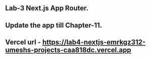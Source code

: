 ## Lab-3 Next.js App Router.
## Update the app till Chapter-11.

## Vercel url - https://lab4-nextjs-emrkgz312-umeshs-projects-caa818dc.vercel.app
